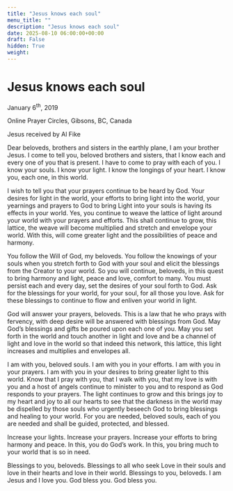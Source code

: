 ```yaml
---
title: "Jesus knows each soul"
menu_title: ""
description: "Jesus knows each soul"
date: 2025-08-10 06:00:00+00:00
draft: False
hidden: True
weight:
---
```

# Jesus knows each soul

January 6<sup>th</sup>, 2019

Online Prayer Circles, Gibsons, BC, Canada

Jesus received by Al Fike

Dear beloveds, brothers and sisters in the earthly plane, I am your brother Jesus. I come to tell you, beloved brothers and sisters, that I know each and every one of you that is present. I have to come to pray with each of you. I know your souls. I know your light. I know the longings of your heart. I know you, each one, in this world.

I wish to tell you that your prayers continue to be heard by God. Your desires for light in the world, your efforts to bring light into the world, your yearnings and prayers to God to bring Light into your souls is having its effects in your world. Yes, you continue to weave the lattice of light around your world with your prayers and efforts. This shall continue to grow, this lattice, the weave will become multiplied and stretch and envelope your world. With this, will come greater light and the possibilities of peace and harmony.

You follow the Will of God, my beloveds. You follow the knowings of your souls when you stretch forth to God with your soul and elicit the blessings from the Creator to your world. So you will continue, beloveds, in this quest to bring harmony and light, peace and love, comfort to many. You must persist each and every day, set the desires of your soul forth to God. Ask for the blessings for your world, for your soul, for all those you love. Ask for these blessings to continue to flow and enliven your world in light.

God will answer your prayers, beloveds. This is a law that he who prays with fervency, with deep desire will be answered with blessings from God. May God’s blessings and gifts be poured upon each one of you. May you set forth in the world and touch another in light and love and be a channel of light and love in the world so that indeed this network, this lattice, this light increases and multiplies and envelopes all.

I am with you, beloved souls. I am with you in your efforts. I am with you in your prayers. I am with you in your desires to bring greater light to this world. Know that I pray with you, that I walk with you, that my love is with you and a host of angels continue to minister to you and to respond as God responds to your prayers. The light continues to grow and this brings joy to my heart and joy to all our hearts to see that the darkness in the world may be dispelled by those souls who urgently beseech God to bring blessings and healing to your world. For you are needed, beloved souls, each of you are needed and shall be guided, protected, and blessed.

Increase your lights. Increase your prayers. Increase your efforts to bring harmony and peace. In this, you do God’s work. In this, you bring much to your world that is so in need.

Blessings to you, beloveds. Blessings to all who seek Love in their souls and love in their hearts and love in their world. Blessings to you, beloveds. I am Jesus and I love you. God bless you. God bless you.
